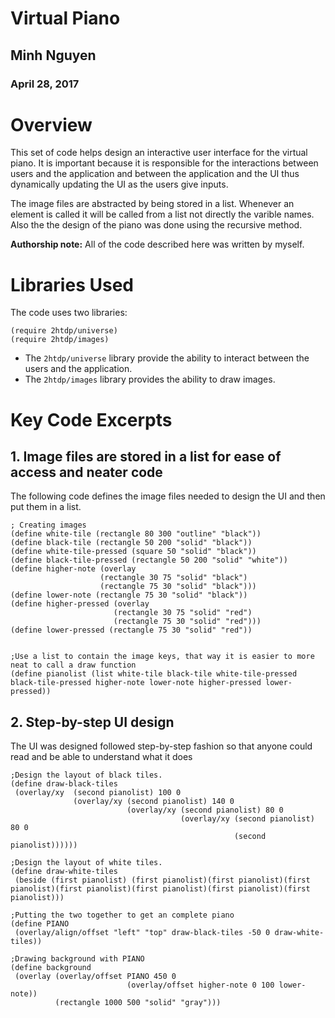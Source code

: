 # Virtual Piano

## Minh Nguyen
### April 28, 2017

# Overview
This set of code helps design an interactive user interface for the virtual piano. It is important
because it is responsible for the interactions between users and the application and between the
application and the UI thus dynamically updating the UI as the users give inputs.

The image files are abstracted by being stored in a list. Whenever an element is called it will be called
from a list not directly the varible names. Also the the design of the piano was done using the recursive
method.

**Authorship note:** All of the code described here was written by myself.

# Libraries Used
The code uses two libraries:

```
(require 2htdp/universe)
(require 2htdp/images)
```

* The ```2htdp/universe``` library provide the ability to interact between the users and the application.
* The ```2htdp/images``` library provides the ability to draw images. 


# Key Code Excerpts

## 1. Image files are stored in a list for ease of access and neater code

The following code defines the image files needed to design the UI and then put them in a list.

```
; Creating images
(define white-tile (rectangle 80 300 "outline" "black"))
(define black-tile (rectangle 50 200 "solid" "black"))
(define white-tile-pressed (square 50 "solid" "black"))
(define black-tile-pressed (rectangle 50 200 "solid" "white"))
(define higher-note (overlay
                    (rectangle 30 75 "solid" "black")
                    (rectangle 75 30 "solid" "black")))
(define lower-note (rectangle 75 30 "solid" "black"))
(define higher-pressed (overlay
                       (rectangle 30 75 "solid" "red")
                       (rectangle 75 30 "solid" "red")))
(define lower-pressed (rectangle 75 30 "solid" "red"))


;Use a list to contain the image keys, that way it is easier to more neat to call a draw function
(define pianolist (list white-tile black-tile white-tile-pressed black-tile-pressed higher-note lower-note higher-pressed lower-pressed))

 ```

 ## 2. Step-by-step UI design
 
 The UI was designed followed step-by-step fashion so that anyone could read and be able to understand
 what it does
 
 ```
 ;Design the layout of black tiles.
(define draw-black-tiles
  (overlay/xy  (second pianolist) 100 0
               (overlay/xy (second pianolist) 140 0
                           (overlay/xy (second pianolist) 80 0
                                       (overlay/xy (second pianolist) 80 0
                                                   (second pianolist))))))

;Design the layout of white tiles.  
(define draw-white-tiles
  (beside (first pianolist) (first pianolist)(first pianolist)(first pianolist)(first pianolist)(first pianolist)(first pianolist)(first pianolist)))

;Putting the two together to get an complete piano
(define PIANO
  (overlay/align/offset "left" "top" draw-black-tiles -50 0 draw-white-tiles))

;Drawing background with PIANO
(define background
  (overlay (overlay/offset PIANO 450 0
                           (overlay/offset higher-note 0 100 lower-note))
           (rectangle 1000 500 "solid" "gray")))
```